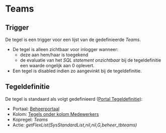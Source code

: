 # Teams

## Trigger

De tegel is een trigger voor een lijst van de gedefinieerde *Teams*.

  - De tegel is alleen zichtbaar voor inlogger wanneer:
    - deze aan hem/haar is toegekend
    - de evaluatie van het *SQL statement onzichtbaar* bij de tegeldefinitie een waarde ongelijk aan 0 oplevert.
  - Een tegel is disabled indien zo aangevinkt bij de tegeldefinitie.

## Tegeldefinitie

De tegel is standaard als volgt gedefinieerd ([Portal Tegeldefinitie](../../../../instellen_inrichten/portaldefinitie/portal_tegel.md)):

  - Portaal: [Beheerportaal](../../portalen_en_moduleschermen/beheerportaal.md)
  - Kolom: [Tegels onder kolom Medewerkers](tegels_onder_kolom_medewerkers/README.md)
  - Kopregel: *Teams*
  - Actie: *getFlexList(SysStandardList,nil,nil,G,beheer_tbteams)*

